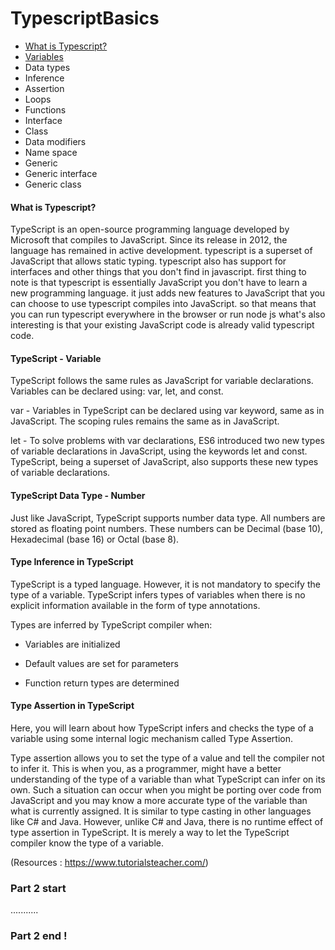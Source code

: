 # TypescriptBasics

* [What is Typescript?](#What-is-Typescript)
* [Variables](#TypeScript---Variable)
* Data types
* Inference 
* Assertion
* Loops
* Functions
* Interface
* Class
* Data modifiers
* Name space
* Generic
* Generic interface
* Generic class

#### What is Typescript?
TypeScript is an open-source programming language developed by Microsoft that compiles to JavaScript. Since its release in 2012, the language has remained in active development. typescript is a superset of JavaScript that allows static typing. typescript also has support for interfaces and other things that you don't find in javascript. first thing to note is that typescript is essentially JavaScript you don't have to learn a new programming language. it just adds new features to JavaScript that you can choose to use typescript compiles into JavaScript. so that means that you can run typescript everywhere in the browser or run node js what's also interesting is that your existing JavaScript code is already valid typescript code.

#### TypeScript - Variable
TypeScript follows the same rules as JavaScript for variable declarations. Variables can be declared using: var, let, and const.

var - 
Variables in TypeScript can be declared using var keyword, same as in JavaScript. The scoping rules remains the same as in JavaScript.

let - 
To solve problems with var declarations, ES6 introduced two new types of variable declarations in JavaScript, using the keywords let and const. TypeScript, being a superset of JavaScript, also supports these new types of variable declarations.

#### TypeScript Data Type - Number
Just like JavaScript, TypeScript supports number data type. All numbers are stored as floating point numbers. These numbers can be Decimal (base 10), Hexadecimal (base 16) or Octal (base 8).

#### Type Inference in TypeScript
TypeScript is a typed language. However, it is not mandatory to specify the type of a variable. TypeScript infers types of variables when there is no explicit information available in the form of type annotations.

Types are inferred by TypeScript compiler when:

* Variables are initialized

* Default values are set for parameters

* Function return types are determined

#### Type Assertion in TypeScript
Here, you will learn about how TypeScript infers and checks the type of a variable using some internal logic mechanism called Type Assertion.

Type assertion allows you to set the type of a value and tell the compiler not to infer it. This is when you, as a programmer, might have a better understanding of the type of a variable than what TypeScript can infer on its own. Such a situation can occur when you might be porting over code from JavaScript and you may know a more accurate type of the variable than what is currently assigned. It is similar to type casting in other languages like C# and Java. However, unlike C# and Java, there is no runtime effect of type assertion in TypeScript. It is merely a way to let the TypeScript compiler know the type of a variable.

(Resources : https://www.tutorialsteacher.com/)

### Part 2 start

...........

### Part 2 end !

